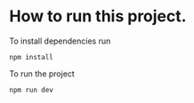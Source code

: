# How  to run this project.
To install dependencies run 

```
npm install
```
To run the project
```
npm run dev
```


